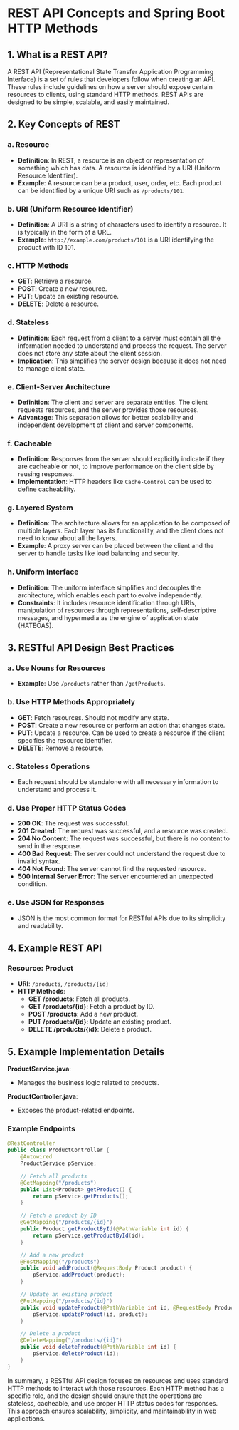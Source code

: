 
# REST API Concepts and Spring Boot HTTP Methods

## 1. What is a REST API?

A REST API (Representational State Transfer Application Programming Interface) is a set of rules that developers follow when creating an API. These rules include guidelines on how a server should expose certain resources to clients, using standard HTTP methods. REST APIs are designed to be simple, scalable, and easily maintained.

## 2. Key Concepts of REST

### a. Resource

- **Definition**: In REST, a resource is an object or representation of something which has data. A resource is identified by a URI (Uniform Resource Identifier).
- **Example**: A resource can be a product, user, order, etc. Each product can be identified by a unique URI such as `/products/101`.

### b. URI (Uniform Resource Identifier)

- **Definition**: A URI is a string of characters used to identify a resource. It is typically in the form of a URL.
- **Example**: `http://example.com/products/101` is a URI identifying the product with ID 101.

### c. HTTP Methods

- **GET**: Retrieve a resource.
- **POST**: Create a new resource.
- **PUT**: Update an existing resource.
- **DELETE**: Delete a resource.

### d. Stateless

- **Definition**: Each request from a client to a server must contain all the information needed to understand and process the request. The server does not store any state about the client session.
- **Implication**: This simplifies the server design because it does not need to manage client state.

### e. Client-Server Architecture

- **Definition**: The client and server are separate entities. The client requests resources, and the server provides those resources.
- **Advantage**: This separation allows for better scalability and independent development of client and server components.

### f. Cacheable

- **Definition**: Responses from the server should explicitly indicate if they are cacheable or not, to improve performance on the client side by reusing responses.
- **Implementation**: HTTP headers like `Cache-Control` can be used to define cacheability.

### g. Layered System

- **Definition**: The architecture allows for an application to be composed of multiple layers. Each layer has its functionality, and the client does not need to know about all the layers.
- **Example**: A proxy server can be placed between the client and the server to handle tasks like load balancing and security.

### h. Uniform Interface

- **Definition**: The uniform interface simplifies and decouples the architecture, which enables each part to evolve independently.
- **Constraints**: It includes resource identification through URIs, manipulation of resources through representations, self-descriptive messages, and hypermedia as the engine of application state (HATEOAS).

## 3. RESTful API Design Best Practices

### a. Use Nouns for Resources

- **Example**: Use `/products` rather than `/getProducts`.

### b. Use HTTP Methods Appropriately

- **GET**: Fetch resources. Should not modify any state.
- **POST**: Create a new resource or perform an action that changes state.
- **PUT**: Update a resource. Can be used to create a resource if the client specifies the resource identifier.
- **DELETE**: Remove a resource.

### c. Stateless Operations

- Each request should be standalone with all necessary information to understand and process it.

### d. Use Proper HTTP Status Codes

- **200 OK**: The request was successful.
- **201 Created**: The request was successful, and a resource was created.
- **204 No Content**: The request was successful, but there is no content to send in the response.
- **400 Bad Request**: The server could not understand the request due to invalid syntax.
- **404 Not Found**: The server cannot find the requested resource.
- **500 Internal Server Error**: The server encountered an unexpected condition.

### e. Use JSON for Responses

- JSON is the most common format for RESTful APIs due to its simplicity and readability.

## 4. Example REST API

### Resource: Product

- **URI**: `/products`, `/products/{id}`
- **HTTP Methods**:
  - **GET /products**: Fetch all products.
  - **GET /products/{id}**: Fetch a product by ID.
  - **POST /products**: Add a new product.
  - **PUT /products/{id}**: Update an existing product.
  - **DELETE /products/{id}**: Delete a product.

## 5. Example Implementation Details

**ProductService.java**:
- Manages the business logic related to products.

**ProductController.java**:
- Exposes the product-related endpoints.

### Example Endpoints

```java
@RestController
public class ProductController {
    @Autowired
    ProductService pService;

    // Fetch all products
    @GetMapping("/products")
    public List<Product> getProduct() {
        return pService.getProducts();
    }

    // Fetch a product by ID
    @GetMapping("/products/{id}")
    public Product getProductById(@PathVariable int id) {
        return pService.getProductById(id);
    }

    // Add a new product
    @PostMapping("/products")
    public void addProduct(@RequestBody Product product) {
        pService.addProduct(product);
    }

    // Update an existing product
    @PutMapping("/products/{id}")
    public void updateProduct(@PathVariable int id, @RequestBody Product product) {
        pService.updateProduct(id, product);
    }

    // Delete a product
    @DeleteMapping("/products/{id}")
    public void deleteProduct(@PathVariable int id) {
        pService.deleteProduct(id);
    }
}
```

In summary, a RESTful API design focuses on resources and uses standard HTTP methods to interact with those resources. Each HTTP method has a specific role, and the design should ensure that the operations are stateless, cacheable, and use proper HTTP status codes for responses. This approach ensures scalability, simplicity, and maintainability in web applications.
